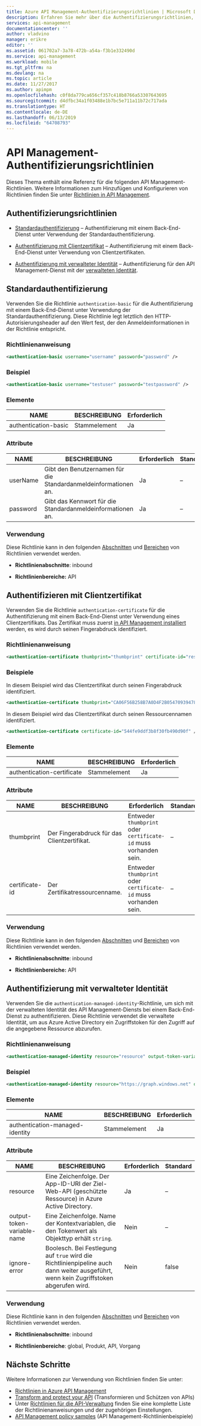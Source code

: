 ```yaml
---
title: Azure API Management-Authentifizierungsrichtlinien | Microsoft Docs
description: Erfahren Sie mehr über die Authentifizierungsrichtlinien, die für die Verwendung in Azure API Management verfügbar sind.
services: api-management
documentationcenter: ''
author: vladvino
manager: erikre
editor: ''
ms.assetid: 061702a7-3a78-472b-a54a-f3b1e332490d
ms.service: api-management
ms.workload: mobile
ms.tgt_pltfrm: na
ms.devlang: na
ms.topic: article
ms.date: 11/27/2017
ms.author: apimpm
ms.openlocfilehash: c0f8da779ca656cf357c418b8766a53307643695
ms.sourcegitcommit: d4dfbc34a1f03488e1b7bc5e711a11b72c717ada
ms.translationtype: HT
ms.contentlocale: de-DE
ms.lasthandoff: 06/13/2019
ms.locfileid: "64708793"
---
```

# <a name="api-management-authentication-policies"></a>API Management-Authentifizierungsrichtlinien
Dieses Thema enthält eine Referenz für die folgenden API Management-Richtlinien. Weitere Informationen zum Hinzufügen und Konfigurieren von Richtlinien finden Sie unter [Richtlinien in API Management](https://go.microsoft.com/fwlink/?LinkID=398186).  

##  <a name="AuthenticationPolicies"></a> Authentifizierungsrichtlinien  
  
-   [Standardauthentifizierung](api-management-authentication-policies.md#Basic) – Authentifizierung mit einem Back-End-Dienst unter Verwendung der Standardauthentifizierung.  
  
-   [Authentifizierung mit Clientzertifikat](api-management-authentication-policies.md#ClientCertificate) – Authentifizierung mit einem Back-End-Dienst unter Verwendung von Clientzertifikaten.  

-   [Authentifizierung mit verwalteter Identität](api-management-authentication-policies.md#ManagedIdentity) – Authentifizierung für den API Management-Dienst mit der [verwalteten Identität](../active-directory/managed-identities-azure-resources/overview.md).  
  
##  <a name="Basic"></a> Standardauthentifizierung  
 Verwenden Sie die Richtlinie `authentication-basic` für die Authentifizierung mit einem Back-End-Dienst unter Verwendung der Standardauthentifizierung. Diese Richtlinie legt letztlich den HTTP-Autorisierungsheader auf den Wert fest, der den Anmeldeinformationen in der Richtlinie entspricht.  
  
### <a name="policy-statement"></a>Richtlinienanweisung  
  
```xml  
<authentication-basic username="username" password="password" />  
```  
  
### <a name="example"></a>Beispiel  
  
```xml  
<authentication-basic username="testuser" password="testpassword" />  
```  
  
### <a name="elements"></a>Elemente  
  
|NAME|BESCHREIBUNG|Erforderlich|  
|----------|-----------------|--------------|  
|authentication-basic|Stammelement|Ja|  
  
### <a name="attributes"></a>Attribute  
  
|NAME|BESCHREIBUNG|Erforderlich|Standard|  
|----------|-----------------|--------------|-------------|  
|userName|Gibt den Benutzernamen für die Standardanmeldeinformationen an.|Ja|–|  
|password|Gibt das Kennwort für die Standardanmeldeinformationen an.|Ja|–|  
  
### <a name="usage"></a>Verwendung  
 Diese Richtlinie kann in den folgenden [Abschnitten](https://azure.microsoft.com/documentation/articles/api-management-howto-policies/#sections) und [Bereichen](https://azure.microsoft.com/documentation/articles/api-management-howto-policies/#scopes) von Richtlinien verwendet werden.  
  
-   **Richtlinienabschnitte**: inbound  
  
-   **Richtlinienbereiche:** API  
  
##  <a name="ClientCertificate"></a> Authentifizieren mit Clientzertifikat  
 Verwenden Sie die Richtlinie `authentication-certificate` für die Authentifizierung mit einem Back-End-Dienst unter Verwendung eines Clientzertifikats. Das Zertifikat muss zuerst [in API Management installiert](https://go.microsoft.com/fwlink/?LinkID=511599) werden, es wird durch seinen Fingerabdruck identifiziert.  
  
### <a name="policy-statement"></a>Richtlinienanweisung  
  
```xml  
<authentication-certificate thumbprint="thumbprint" certificate-id="resource name"/>  
```  
  
### <a name="examples"></a>Beispiele  
  
In diesem Beispiel wird das Clientzertifikat durch seinen Fingerabdruck identifiziert.
```xml  
<authentication-certificate thumbprint="CA06F56B258B7A0D4F2B05470939478651151984" />  
``` 
In diesem Beispiel wird das Clientzertifikat durch seinen Ressourcennamen identifiziert.
```xml  
<authentication-certificate certificate-id="544fe9ddf3b8f30fb490d90f" />  
```  

### <a name="elements"></a>Elemente  
  
|NAME|BESCHREIBUNG|Erforderlich|  
|----------|-----------------|--------------|  
|authentication-certificate|Stammelement|Ja|  
  
### <a name="attributes"></a>Attribute  
  
|NAME|BESCHREIBUNG|Erforderlich|Standard|  
|----------|-----------------|--------------|-------------|  
|thumbprint|Der Fingerabdruck für das Clientzertifikat.|Entweder `thumbprint` oder `certificate-id` muss vorhanden sein.|–|  
|certificate-id|Der Zertifikatressourcenname.|Entweder `thumbprint` oder `certificate-id` muss vorhanden sein.|–|  
  
### <a name="usage"></a>Verwendung  
 Diese Richtlinie kann in den folgenden [Abschnitten](https://azure.microsoft.com/documentation/articles/api-management-howto-policies/#sections) und [Bereichen](https://azure.microsoft.com/documentation/articles/api-management-howto-policies/#scopes) von Richtlinien verwendet werden.  
  
-   **Richtlinienabschnitte**: inbound  
  
-   **Richtlinienbereiche:** API  

##  <a name="ManagedIdentity"></a> Authentifizierung mit verwalteter Identität  
 Verwenden Sie die `authentication-managed-identity`-Richtlinie, um sich mit der verwalteten Identität des API Management-Diensts bei einem Back-End-Dienst zu authentifizieren. Diese Richtlinie verwendet die verwaltete Identität, um aus Azure Active Directory ein Zugriffstoken für den Zugriff auf die angegebene Ressource abzurufen. 
  
### <a name="policy-statement"></a>Richtlinienanweisung  
  
```xml  
<authentication-managed-identity resource="resource" output-token-variable-name="token-variable" ignore-error="true|false"/>  
```  
  
### <a name="example"></a>Beispiel  
  
```xml  
<authentication-managed-identity resource="https://graph.windows.net" output-token-variable-name="test-access-token" ignore-error="true" /> 
```  
  
### <a name="elements"></a>Elemente  
  
|NAME|BESCHREIBUNG|Erforderlich|  
|----------|-----------------|--------------|  
|authentication-managed-identity |Stammelement|Ja|  
  
### <a name="attributes"></a>Attribute  
  
|NAME|BESCHREIBUNG|Erforderlich|Standard|  
|----------|-----------------|--------------|-------------|  
|resource|Eine Zeichenfolge. Der App-ID-URI der Ziel-Web-API (geschützte Ressource) in Azure Active Directory.|Ja|–|  
|output-token-variable-name|Eine Zeichenfolge. Name der Kontextvariablen, die den Tokenwert als Objekttyp erhält `string`.|Nein|–|  
|ignore-error|Boolesch. Bei Festlegung auf `true` wird die Richtlinienpipeline auch dann weiter ausgeführt, wenn kein Zugriffstoken abgerufen wird.|Nein|false|  
  
### <a name="usage"></a>Verwendung  
 Diese Richtlinie kann in den folgenden [Abschnitten](https://azure.microsoft.com/documentation/articles/api-management-howto-policies/#sections) und [Bereichen](https://azure.microsoft.com/documentation/articles/api-management-howto-policies/#scopes) von Richtlinien verwendet werden.  
  
-   **Richtlinienabschnitte**: inbound  
  
-   **Richtlinienbereiche**: global, Produkt, API, Vorgang  

## <a name="next-steps"></a>Nächste Schritte
Weitere Informationen zur Verwendung von Richtlinien finden Sie unter:

+ [Richtlinien in Azure API Management](api-management-howto-policies.md)
+ [Transform and protect your API](transform-api.md) (Transformieren und Schützen von APIs)
+ Unter [Richtlinien für die API-Verwaltung](api-management-policy-reference.md) finden Sie eine komplette Liste der Richtlinienanweisungen und der zugehörigen Einstellungen.
+ [API Management policy samples](policy-samples.md) (API Management-Richtlinienbeispiele)   
